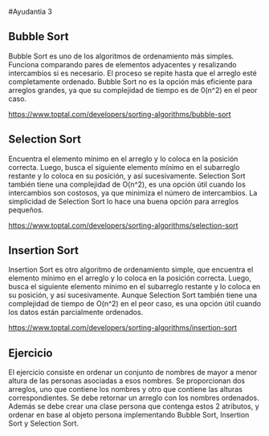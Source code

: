 #Ayudantia 3

## Bubble Sort

Bubble Sort es uno de los algoritmos de ordenamiento más simples. Funciona comparando pares de elementos adyacentes y resalizando intercambios si es necesario. El proceso se repite hasta que el arreglo esté completamente ordenado. Bubble Sort no es la opción más eficiente para arreglos grandes, ya que su complejidad de tiempo es de 0(n^2) en el peor caso.

https://www.toptal.com/developers/sorting-algorithms/bubble-sort

## Selection Sort

Encuentra el elemento mínimo en el arreglo y lo coloca en la posición correcta. Luego, busca el siguiente elemento mínimo en el subarreglo restante y lo coloca en su posición, y así sucesivamente. Selection Sort también tiene una complejidad de O(n^2), es una opción útil cuando los intercambios son costosos, ya que minimiza el número de intercambios. La simplicidad de Selection Sort lo hace una buena opción para arreglos pequeños.

https://www.toptal.com/developers/sorting-algorithms/selection-sort

## Insertion Sort

Insertion Sort es otro algoritmo de ordenamiento simple, que encuentra el elemento mínimo en el arreglo y lo coloca en la posición correcta. Luego, busca el siguiente elemento mínimo en el subarreglo restante y lo coloca en su posición, y así sucesivamente. Aunque Selection Sort también tiene una complejidad de tiempo de O(n^2) en el peor caso, es una opción útil cuando los datos están parcialmente ordenados.

https://www.toptal.com/developers/sorting-algorithms/insertion-sort

## Ejercicio

El ejercicio consiste en ordenar un conjunto de nombres de mayor a menor altura de las personas asociadas a esos nombres. Se proporcionan dos arreglos, uno que contiene los nombres y otro que contiene las alturas correspondientes. Se debe retornar un arreglo con los nombres ordenados. Además se debe crear una clase persona que contenga estos 2 atributos, y ordenar en base al objeto persona implementando Bubble Sort, Insertion Sort y Selection Sort.
